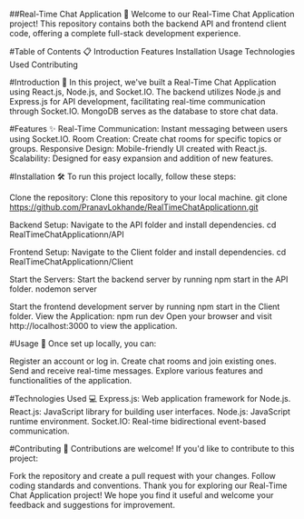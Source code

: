 ##Real-Time Chat Application 🚀
Welcome to our Real-Time Chat Application project! This repository contains both the backend API and frontend client code, offering a complete full-stack development experience.

#Table of Contents 📋
Introduction
Features
Installation
Usage
Technologies Used
Contributing

#Introduction 📝
In this project, we've built a Real-Time Chat Application using React.js, Node.js, and Socket.IO. The backend utilizes Node.js and Express.js for API development, facilitating real-time communication through Socket.IO. MongoDB serves as the database to store chat data.

#Features ✨
Real-Time Communication: Instant messaging between users using Socket.IO.
Room Creation: Create chat rooms for specific topics or groups.
Responsive Design: Mobile-friendly UI created with React.js.
Scalability: Designed for easy expansion and addition of new features.

#Installation 🛠️
To run this project locally, follow these steps:

Clone the repository:
Clone this repository to your local machine.
git clone https://github.com/PranavLokhande/RealTimeChatApplicationn.git

Backend Setup:
Navigate to the API folder and install dependencies.
cd RealTimeChatApplicationn/API


Frontend Setup:
Navigate to the Client folder and install dependencies.
cd RealTimeChatApplicationn/Client 

Start the Servers:
Start the backend server by running npm start in the API folder.
nodemon server

Start the frontend development server by running npm start in the Client folder.
View the Application:
npm run dev
Open your browser and visit http://localhost:3000 to view the application.

#Usage 🚀
Once set up locally, you can:

Register an account or log in.
Create chat rooms and join existing ones.
Send and receive real-time messages.
Explore various features and functionalities of the application.

#Technologies Used 💻
Express.js: Web application framework for Node.js.
React.js: JavaScript library for building user interfaces.
Node.js: JavaScript runtime environment.
Socket.IO: Real-time bidirectional event-based communication.

#Contributing 🤝
Contributions are welcome! If you'd like to contribute to this project:

Fork the repository and create a pull request with your changes.
Follow coding standards and conventions.
Thank you for exploring our Real-Time Chat Application project! We hope you find it useful and welcome your feedback and suggestions for improvement.
